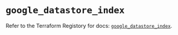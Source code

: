 # `google_datastore_index`

Refer to the Terraform Registory for docs: [`google_datastore_index`](https://registry.terraform.io/providers/hashicorp/google/5.0.0/docs/resources/datastore_index).
